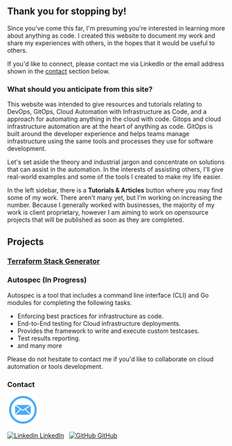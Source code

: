 ## Thank you for stopping by!

Since you've come this far, I'm presuming you're interested in learning more about anything as code. I created this website to document my work and share my experiences with others, in the hopes that it would be useful to others.

If you'd like to connect, please contact me via LinkedIn or the email address shown in the [contact](#Contact) section below.

### What should you anticipate from this site?
This website was intended to give resources and tutorials relating to DevOps, GitOps, Cloud Automation with Infrastructure as Code, and a approach for automating anything in the cloud with code.
Gitops and cloud infrastructure automation are at the heart of anything as code.
GitOps is built around the developer experience and helps teams manage infrastructure using the same tools and processes they use for software development.

Let's set aside the theory and industrial jargon and concentrate on solutions that can assist in the automation. In the interests of assisting others, I'll give real-world examples and some of the tools I created to make my life easier.

In the left sidebar, there is a **Tutorials & Articles** button where you may find some of my work. There aren't many yet, but I'm working on increasing the number. Because I generally worked with businesses, the majority of my work is client proprietary, however I am aiming to work on opensource projects that will be published as soon as they are completed.


## Projects

### [Terraform Stack Generator](./terraform-stack-generator.html)

### Autospec (In Progress)

Autospec is a tool that includes a command line interface (CLI) and Go modules for completing the following tasks.

- Enforcing best practices for infrastructure as code.
- End-to-End testing for Cloud infrastructure deployments.
- Provides the framework to write and execute custom testcases.
- Test results reporting.
- and many more



Please do not hesitate to contact me if you'd like to collaborate on cloud automation or tools development.

### Contact

<a href="mailto:sumit.singh@anythingascode.com?subject=[Subejct Here]%20Source%20Anything%20as%20Code">
<img src="./images/email.png" alt="drawing" width="70"/>
</a>

[![Linkedin](https://i.stack.imgur.com/gVE0j.png) LinkedIn](https://www.linkedin.com/in/sumit-singh-90116261/)
&nbsp;
[![GitHub](https://i.stack.imgur.com/tskMh.png) GitHub](https://github.com/anythingascode)
